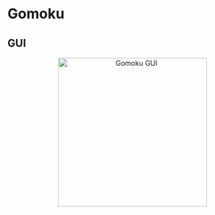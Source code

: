 # Gomoku

## GUI
<p align="middle">
<img src="gui/resources/gomoku_gui_1.gif" alt="Gomoku GUI" width="300"/>
</p>
